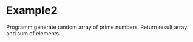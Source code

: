# Example2
Programm generate random array of prime numbers.
Return result array and sum of elements.

